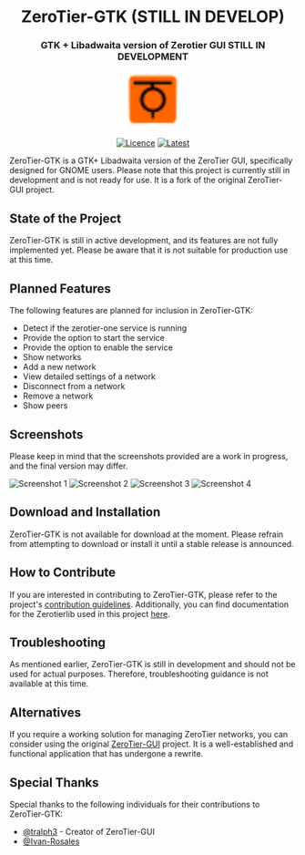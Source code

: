 <h1 align="center"> ZeroTier-GTK (STILL IN DEVELOP)</h1>
<h3 align="center"> GTK + Libadwaita version of Zerotier GUI STILL IN DEVELOPMENT</h3>
<p align="center"><img src="https://raw.githubusercontent.com/RiemaruKarurosu/ZeroTier-GTK/master/data/icons/hicolor/scalable/apps/org.gnome.zerotiergtk.svg" width="100" height="100"></p> 
<div align="center">
    
  <a href="">[![Licence][licence]][licence-url]</a>
  <a href="">[![Latest][version]][version-url]</a>
    
</div>

[licence]: https://img.shields.io/badge/License-GPLv3-blue.svg
[version]: https://img.shields.io/badge/Version-1.4.3-red
[version-url]: https://github.com/RiemaruKarurosu/ZeroTier-GTK/releases
[licence-url]: https://www.gnu.org/licenses/gpl-3.0

ZeroTier-GTK is a GTK+ Libadwaita version of the ZeroTier GUI, specifically designed for GNOME users. Please note that this project is currently still in development and is not ready for use. It is a fork of the original ZeroTier-GUI project.


## State of the Project
ZeroTier-GTK is still in active development, and its features are not fully implemented yet. Please be aware that it is not suitable for production use at this time.

## Planned Features
The following features are planned for inclusion in ZeroTier-GTK:

- Detect if the zerotier-one service is running
- Provide the option to start the service
- Provide the option to enable the service
- Show networks
- Add a new network
- View detailed settings of a network
- Disconnect from a network
- Remove a network
- Show peers

## Screenshots
Please keep in mind that the screenshots provided are a work in progress, and the final version may differ.

![Screenshot 1](https://i.imgur.com/ipBgTwA.png)
![Screenshot 2](https://i.imgur.com/MRC9oKS.png)
![Screenshot 3](https://i.imgur.com/Z1pqvhK.png)
![Screenshot 4](https://i.imgur.com/tSo3VBH.png)

## Download and Installation
ZeroTier-GTK is not available for download at the moment. Please refrain from attempting to download or install it until a stable release is announced.

## How to Contribute
If you are interested in contributing to ZeroTier-GTK, please refer to the project's [contribution guidelines](https://github.com/RiemaruKarurosu/ZeroTier-GTK/wiki/How-to-contribute). Additionally, you can find documentation for the Zerotierlib used in this project [here](https://github.com/RiemaruKarurosu/ZeroTier-GTK/wiki/Zerotierlib-DOCS-v.1.4#zerotiernetwork/).

## Troubleshooting
As mentioned earlier, ZeroTier-GTK is still in development and should not be used for actual purposes. Therefore, troubleshooting guidance is not available at this time.

## Alternatives
If you require a working solution for managing ZeroTier networks, you can consider using the original [ZeroTier-GUI](https://github.com/tralph3/ZeroTier-GUI) project. It is a well-established and functional application that has undergone a rewrite.

## Special Thanks
Special thanks to the following individuals for their contributions to ZeroTier-GTK:
- [@tralph3](https://github.com/tralph3) - Creator of ZeroTier-GUI
- [@Ivan-Rosales](https://github.com/Ivan-Rosales)
